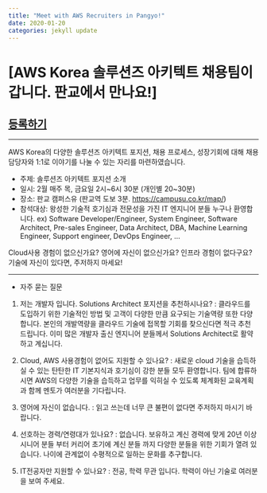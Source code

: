 ```yaml
---
title: "Meet with AWS Recruiters in Pangyo!"
date: 2020-01-20 
categories: jekyll update
---
```

[AWS Korea 솔루션즈 아키텍트 채용팀이 갑니다. 판교에서 만나요!]
=============

## **[등록하기](https://lnkd.in/fwTwq4s)**

---------------------------------------

AWS Korea의 다양한 솔루션즈 아키텍트 포지션, 채용 프로세스, 성장기회에 대해 채용 담당자와 1:1로 이야기를 나눌 수 있는 자리를 마련하였습니다.

* 주제: 솔루션즈 아키텍트 포지션 소개
* 일시: 2월 매주 목, 금요일 2시~6시 30분 (개인별 20~30분)
* 장소: 판교 캠퍼스유 (판교역 도보 3분. https://campusu.co.kr/map/)
* 참석대상: 왕성한 기술적 호기심과 전문성을 가진 IT 엔지니어 분들 누구나 환영합니다.
ex) Software Developer/Engineer, System Engineer, Software Architect, Pre-sales Engineer, Data Architect, DBA, Machine Learning Engineer, Support engineer, DevOps Engineer, …

Cloud사용 경험이 없으신가요? 영어에 자신이 없으신가요? 인프라 경험이 없다구요? 기술에 자신이 있다면, 주저하지 마세요!

---------------------------------------

* 자주 묻는 질문
1) 저는 개발자 입니다. Solutions Architect 포지션을 추천하시나요?
: 클라우드를 도입하기 위한 기술적인 방법 및 고객이 다양한 만큼 요구되는 기술역량 또한 다양합니다. 본인의 개발역량을 클라우드 기술에 접목할 기회를 찾으신다면 적극 추천 드립니다. 이미 많은 개발자 출신 엔지니어 분들께서 Solutions Architect로 활약하고 계십니다.

2) Cloud, AWS 사용경험이 없어도 지원할 수 있나요?
: 새로운 cloud 기술을 습득하실 수 있는 탄탄한 IT 기본지식과 호기심이 강한 분들 모두 환영합니다. 팀에 합류하시면 AWS의 다양한 기술을 습득하고 업무를 익히실 수 있도록 체계화된 교육계획과 함께 멘토가 여러분을 기다립니다.

3) 영어에 자신이 없습니다.
: 읽고 쓰는데 너무 큰 불편이 없다면 주저하지 마시기 바랍니다.

4) 선호하는 경력/연령대가 있나요?
: 없습니다. 보유하고 계신 경력에 맞게 20년 이상 시니어 분들 부터 커리어 초기에 계신 분들 까지 다양한 분들을 위한 기회가 열려 있습니다. 나이에 관계없이 수평적으로 일하는 문화를 추구합니다.

5) IT전공자만 지원할 수 있나요?
: 전공, 학력 무관 입니다. 학력이 아닌 기술로 여러분을 보여 주세요.
